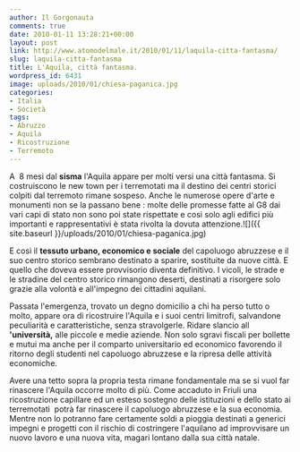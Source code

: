 ```yaml
---
author: Il Gorgonauta
comments: true
date: 2010-01-11 13:28:21+00:00
layout: post
link: http://www.atomodelmale.it/2010/01/11/laquila-citta-fantasma/
slug: laquila-citta-fantasma
title: L'Aquila, città fantasma.
wordpress_id: 6431
image: uploads/2010/01/chiesa-paganica.jpg
categories:
- Italia
- Società
tags:
- Abruzzo
- Aquila
- Ricostruzione
- Terremoto
---
```


A  8 mesi dal **sisma** l'Aquila appare per molti versi una città fantasma. Si costruiscono le new town per i terremotati ma il destino dei centri storici colpiti dal terremoto rimane sospeso. Anche le numerose opere d'arte e monumenti non se la passano bene : molte delle promesse fatte al G8 dai vari capi di stato non sono poi state rispettate e così solo agli edifici più importanti e rappresentativi è stata rivolta la dovuta attenzione.![]({{ site.baseurl }}/uploads/2010/01/chiesa-paganica.jpg)

E così il **tessuto urbano, economico e sociale** del capoluogo abruzzese e il suo centro storico sembrano destinato a sparire, sostituite da nuove città. E quello che doveva essere provvisorio diventa definitivo. I vicoli, le strade e le stradine del centro storico rimangono deserti, destinati a risorgere solo grazie alla volontà e all'impegno dei cittadini aquilani.

Passata l'emergenza, trovato un degno domicilio a chi ha perso tutto o molto, appare ora di ricostruire l'Aquila e i suoi centri limitrofi, salvandone peculiarità e caratteristiche, senza stravolgerle. Ridare slancio all **'università,** alle piccole e medie aziende. Non solo sgravi fiscali per bollette e mutui ma anche per il comparto universitario ed economico favorendo il ritorno degli studenti nel capoluogo abruzzese e la ripresa delle attività economiche.

Avere una tetto sopra la propria testa rimane fondamentale ma se si vuol far rinascere l'Aquila occorre molto di più. Come accaduto in Friuli una ricostruzione capillare ed un esteso sostegno delle istituzioni e dello stato ai terremotati  potrà far rinascere il capoluogo abruzzese e la sua economia. Mentre non lo potranno fare certamente soldi a pioggia destinati a generici impegni e progetti con il rischio di costringere l'aquilano ad improvvisare un nuovo lavoro e una nuova vita, magari lontano dalla sua città natale.

